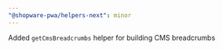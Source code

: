 ```yaml
---
"@shopware-pwa/helpers-next": minor
---
```


Added `getCmsBreadcrumbs` helper for building CMS breadcrumbs
